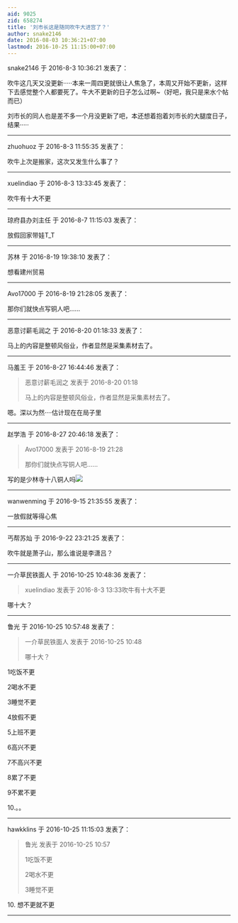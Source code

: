 ```yaml
---
aid: 9025
zid: 658274
title: '刘市长这是随同吹牛大进宫了？'
author: snake2146
date: 2016-08-03 10:36:21+07:00
lastmod: 2016-10-25 11:15:00+07:00
---
```


snake2146 于 2016-8-3 10:36:21 发表了：

吹牛这几天又没更新·····本来一周四更就很让人焦急了，本周又开始不更新，这样下去感觉整个人都要死了。牛大不更新的日子怎么过啊~（好吧，我只是来水个帖而已）

刘市长的同人也是差不多一个月没更新了吧，本还想着抱着刘市长的大腿度日子，结果·····

---------

zhuohuoz 于 2016-8-3 11:55:35 发表了：

吹牛上次是搬家，这次又发生什么事了？

---------

xuelindiao 于 2016-8-3 13:33:45 发表了：

吹牛有十大不更

---------

琼府县办刘主任 于 2016-8-7 11:15:03 发表了：

放假回家带娃T\_T

---------

苏林 于 2016-8-19 19:38:10 发表了：

想看建州贸易

---------

Avo17000 于 2016-8-19 21:28:05 发表了：

那你们就快点写铜人吧……

---------

恶意讨薪毛润之 于 2016-8-20 01:18:33 发表了：

马上的内容是整顿风俗业，作者显然是采集素材去了。

---------

马羞王 于 2016-8-27 16:44:46 发表了：

> 恶意讨薪毛润之 发表于 2016-8-20 01:18
> 
> 马上的内容是整顿风俗业，作者显然是采集素材去了。



嗯。深以为然····估计现在在局子里

---------

赵学浩 于 2016-8-27 20:46:18 发表了：

> Avo17000 发表于 2016-8-19 21:28
> 
> 那你们就快点写铜人吧……



写的是少林寺十八铜人吗![](https://bbs.northdy.com//mobcent//app/data/phiz/default/39.png)

---------

wanwenming 于 2016-9-15 21:35:55 发表了：

一放假就等得心焦

---------

丐帮苏灿 于 2016-9-22 23:21:25 发表了：

吹牛就是萧子山，那么谁说是李潇吕？

---------

一介草民铁面人 于 2016-10-25 10:48:36 发表了：

> xuelindiao 发表于 2016-8-3 13:33吹牛有十大不更



哪十大？

---------

鲁光 于 2016-10-25 10:57:48 发表了：

> 一介草民铁面人 发表于 2016-10-25 10:48
> 
> 哪十大？



1吃饭不更

2喝水不更

3睡觉不更

4放假不更

5上班不更

6高兴不更

7不高兴不更

8累了不更

9不累不更

10.。。

---------

hawkklins 于 2016-10-25 11:15:03 发表了：

> 鲁光 发表于 2016-10-25 10:57
> 
> 1吃饭不更
> 
> 2喝水不更
> 
> 3睡觉不更



10\. 想不更就不更

---------

